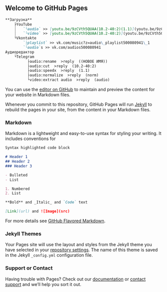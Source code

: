 ## Welcome to GitHub Pages
```markdown
**Загрузка**
    ├YouTube
    ┊   `└audio` >> [youtu.be/9zCVth5QUAA(10.2-40:2)(1.1)](youtu.be/9zCVth5QUAA(10.2-40:2)(1.1))
    ┊   `└video` >> [youtu.be/9zCVth5QUAA(10.2-40:2)](youtu.be/9zCVth5QUAA(10.2-40:2))
    └Vkontakte
        `├playlist` >> vk.com/music?z=audio\_playlist500080941\_1
        `└audio`s >> vk.com/audios500080941
Аудиоредактор
    └Telegram
          ├audio:rename  >reply  ((НОВОЕ ИМЯ))
          ├audio:cut  >reply  (10.2-40:2)
          ├audio:speedx  >reply  (1.1)
          ├audio:normalize  >reply  (norm)
          └video:extract audio  >reply  (audio)
```

You can use the [editor on GitHub](https://github.com/mediatube/audiotubebot/edit/master/README.md) to maintain and preview the content for your website in Markdown files.

Whenever you commit to this repository, GitHub Pages will run [Jekyll](https://jekyllrb.com/) to rebuild the pages in your site, from the content in your Markdown files.

### Markdown

Markdown is a lightweight and easy-to-use syntax for styling your writing. It includes conventions for

```markdown
Syntax highlighted code block

# Header 1
## Header 2
### Header 3

- Bulleted
- List

1. Numbered
2. List

**Bold** and _Italic_ and `Code` text

[Link](url) and ![Image](src)
```

For more details see [GitHub Flavored Markdown](https://guides.github.com/features/mastering-markdown/).

### Jekyll Themes

Your Pages site will use the layout and styles from the Jekyll theme you have selected in your [repository settings](https://github.com/mediatube/audiotubebot/settings). The name of this theme is saved in the Jekyll `_config.yml` configuration file.

### Support or Contact

Having trouble with Pages? Check out our [documentation](https://help.github.com/categories/github-pages-basics/) or [contact support](https://github.com/contact) and we’ll help you sort it out.
